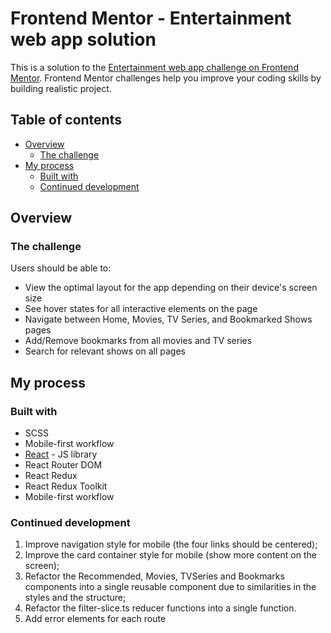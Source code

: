 # Frontend Mentor - Entertainment web app solution

This is a solution to the [Entertainment web app challenge on Frontend Mentor](https://www.frontendmentor.io/challenges/entertainment-web-app-J-UhgAW1X). Frontend Mentor challenges help you improve your coding skills by building realistic project.

## Table of contents

- [Overview](#overview)
  - [The challenge](#the-challenge)
- [My process](#my-process)
  - [Built with](#built-with)
  - [Continued development](#continued-development)

## Overview

### The challenge

Users should be able to:

- View the optimal layout for the app depending on their device's screen size
- See hover states for all interactive elements on the page
- Navigate between Home, Movies, TV Series, and Bookmarked Shows pages
- Add/Remove bookmarks from all movies and TV series
- Search for relevant shows on all pages

## My process

### Built with

- SCSS
- Mobile-first workflow
- [React](https://reactjs.org/) - JS library
- React Router DOM
- React Redux
- React Redux Toolkit
- Mobile-first workflow

### Continued development

1. Improve navigation style for mobile (the four links should be centered);
2. Improve the card container style for mobile (show more content on the screen);
3. Refactor the Recommended, Movies, TVSeries and Bookmarks components into a single reusable component due to similarities in the styles and the structure;
4. Refactor the filter-slice.ts reducer functions into a single function.
5. Add error elements for each route
